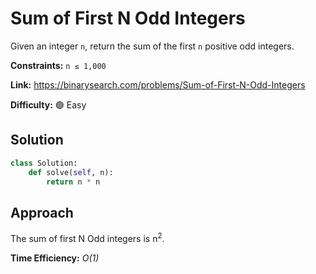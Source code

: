 # Sum of First N Odd Integers

Given an integer `n`, return the sum of the first `n` positive odd integers.

**Constraints:** `n ≤ 1,000`

**Link:** https://binarysearch.com/problems/Sum-of-First-N-Odd-Integers

**Difficulty:** :green_circle: Easy

## Solution

```python
class Solution:
    def solve(self, n):
        return n * n
```

## Approach

The sum of first N Odd integers is n<sup>2</sup>.

**Time Efficiency:** _O(1)_